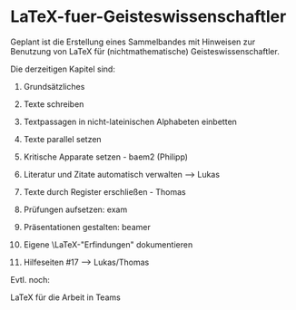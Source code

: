 # LaTeX-fuer-Geisteswissenschaftler

Geplant ist die Erstellung eines Sammelbandes mit Hinweisen zur Benutzung von LaTeX für (nichtmathematische) Geisteswissenschaftler.

Die derzeitigen Kapitel sind: 

1. Grundsätzliches

2. Texte schreiben

3. Textpassagen in nicht-lateinischen Alphabeten einbetten

4. Texte parallel setzen

5. Kritische Apparate setzen - baem2 (Philipp)

6. Literatur und Zitate automatisch verwalten --> Lukas

7. Texte durch Register erschließen - Thomas

8. Prüfungen aufsetzen: exam

9. Präsentationen gestalten: beamer

10. Eigene \LaTeX-"Erfindungen" dokumentieren
11. Hilfeseiten #17 --> Lukas/Thomas


Evtl. noch:

LaTeX für die Arbeit in Teams 
